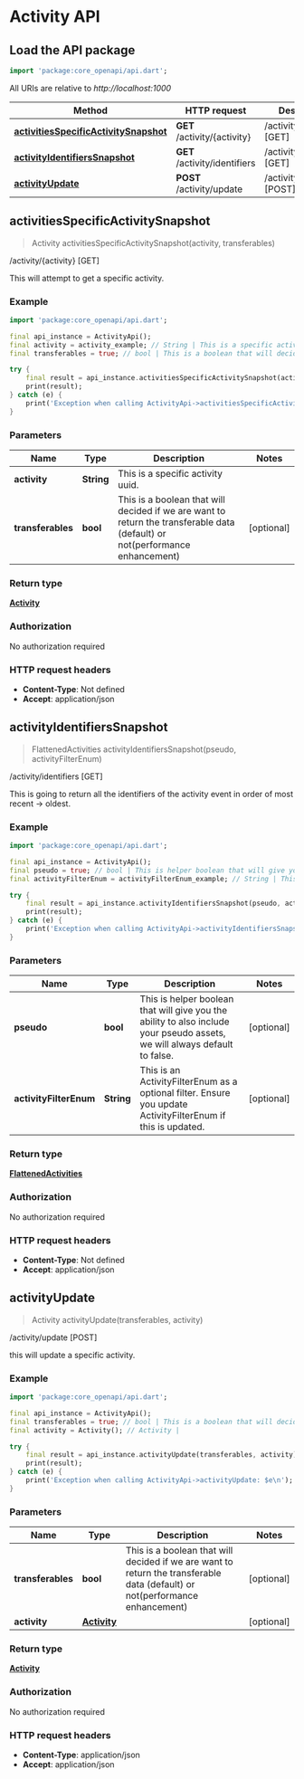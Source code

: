 # Activity API

## Load the API package
```dart
import 'package:core_openapi/api.dart';
```

All URIs are relative to *http://localhost:1000*

Method | HTTP request | Description
------------- | ------------- | -------------
[**activitiesSpecificActivitySnapshot**](ActivityApi#activitiesspecificactivitysnapshot) | **GET** /activity/\{activity\} | /activity/\{activity\} [GET]
[**activityIdentifiersSnapshot**](ActivityApi#activityidentifierssnapshot) | **GET** /activity/identifiers | /activity/identifiers [GET]
[**activityUpdate**](ActivityApi#activityupdate) | **POST** /activity/update | /activity/update [POST]


## **activitiesSpecificActivitySnapshot**
> Activity activitiesSpecificActivitySnapshot(activity, transferables)

/activity/\{activity\} [GET]

This will attempt to get a specific activity.

### Example
```dart
import 'package:core_openapi/api.dart';

final api_instance = ActivityApi();
final activity = activity_example; // String | This is a specific activity uuid.
final transferables = true; // bool | This is a boolean that will decided if we are want to return the transferable data (default) or not(performance enhancement)

try {
    final result = api_instance.activitiesSpecificActivitySnapshot(activity, transferables);
    print(result);
} catch (e) {
    print('Exception when calling ActivityApi->activitiesSpecificActivitySnapshot: $e\n');
}
```

### Parameters

Name | Type | Description  | Notes
------------- | ------------- | ------------- | -------------
 **activity** | **String**| This is a specific activity uuid. | 
 **transferables** | **bool**| This is a boolean that will decided if we are want to return the transferable data (default) or not(performance enhancement) | [optional] 

### Return type

[**Activity**](Activity)

### Authorization

No authorization required

### HTTP request headers

 - **Content-Type**: Not defined
 - **Accept**: application/json



## **activityIdentifiersSnapshot**
> FlattenedActivities activityIdentifiersSnapshot(pseudo, activityFilterEnum)

/activity/identifiers [GET]

This is going to return all the identifiers of the activity event in order of most recent -> oldest.

### Example
```dart
import 'package:core_openapi/api.dart';

final api_instance = ActivityApi();
final pseudo = true; // bool | This is helper boolean that will give you the ability to also include your pseudo assets, we will always default to false.
final activityFilterEnum = activityFilterEnum_example; // String | This is an ActivityFilterEnum as a optional filter. Ensure you update ActivityFilterEnum if this is updated.

try {
    final result = api_instance.activityIdentifiersSnapshot(pseudo, activityFilterEnum);
    print(result);
} catch (e) {
    print('Exception when calling ActivityApi->activityIdentifiersSnapshot: $e\n');
}
```

### Parameters

Name | Type | Description  | Notes
------------- | ------------- | ------------- | -------------
 **pseudo** | **bool**| This is helper boolean that will give you the ability to also include your pseudo assets, we will always default to false. | [optional] 
 **activityFilterEnum** | **String**| This is an ActivityFilterEnum as a optional filter. Ensure you update ActivityFilterEnum if this is updated. | [optional] 

### Return type

[**FlattenedActivities**](FlattenedActivities)

### Authorization

No authorization required

### HTTP request headers

 - **Content-Type**: Not defined
 - **Accept**: application/json



## **activityUpdate**
> Activity activityUpdate(transferables, activity)

/activity/update [POST]

this will update a specific activity.

### Example
```dart
import 'package:core_openapi/api.dart';

final api_instance = ActivityApi();
final transferables = true; // bool | This is a boolean that will decided if we are want to return the transferable data (default) or not(performance enhancement)
final activity = Activity(); // Activity | 

try {
    final result = api_instance.activityUpdate(transferables, activity);
    print(result);
} catch (e) {
    print('Exception when calling ActivityApi->activityUpdate: $e\n');
}
```

### Parameters

Name | Type | Description  | Notes
------------- | ------------- | ------------- | -------------
 **transferables** | **bool**| This is a boolean that will decided if we are want to return the transferable data (default) or not(performance enhancement) | [optional] 
 **activity** | [**Activity**](Activity)|  | [optional] 

### Return type

[**Activity**](Activity)

### Authorization

No authorization required

### HTTP request headers

 - **Content-Type**: application/json
 - **Accept**: application/json



